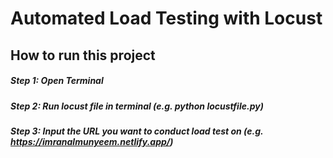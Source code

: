 # Automated Load Testing with Locust

## How to run this project
##### Step 1:  Open Terminal
##### Step 2:  Run locust file in terminal (e.g. python locustfile.py)
##### Step 3:  Input the URL you want to conduct load test on (e.g. https://imranalmunyeem.netlify.app/)

